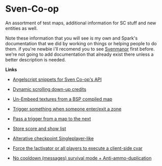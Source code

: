 # Sven-Co-op
An assortment of test maps, additional information for SC stuff and new entities as well.

Note these information that you will see is my own and Spark's documentation that we did by working on things or helping people to do them.
if you're newbie i'll recomend you to see [Svenmanor](https://sites.google.com/site/svenmanor/) first before.
we're not going to add documentation that already exist there unless a better description is needed.


**Links**

- [Angelscript snippets for Sven Co-op's API](https://github.com/Mikk155/Sven-Co-op/blob/main/utilities/sc-angelscript.snippets.json)

- [Dynamic scrolling down-up credits](https://github.com/Mikk155/Sven-Co-op/tree/main/utilities/scroll%20down-up%20credits)

- [Un-Embeed textures from a BSP compiled map](https://github.com/Mikk155/Sven-Co-op/blob/main/utilities/un-embed_textures.md)

- [Trigger something when someone enter/exit a zone](https://github.com/Mikk155/Sven-Co-op/tree/main/entities/trigger_inout)

- [Pass a trigger from a map to the next](https://github.com/Mikk155/Sven-Co-op/tree/main/entities/env_global)

- [Store score and show list](https://github.com/Mikk155/Sven-Co-op/tree/main/utilities/store%20score)

- [Alterative checkpoint Singleplayer-like](https://github.com/Mikk155/Sven-Co-op/tree/main/entities/trigger_autosave)

- [Force the !activator or all players to execute a client-side cvar](https://github.com/Mikk155/Sven-Co-op/tree/main/entities/trigger_client_cvar)

- [No cooldown (messages) survival mode + Anti-ammo-duplication](https://github.com/Mikk155/Sven-Co-op/tree/main/utilities/survival-no-cooldown)
